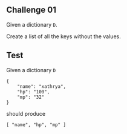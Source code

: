 ## Challenge 01

Given a dictionary `D`.

Create a list of all the keys without the values.

## Test

Given a dictionary `D`

```
{
    "name": "xathrya",
    "hp": "100",
    "mp": "32"
}
```

should produce

```
[ "name", "hp", "mp" ]
```